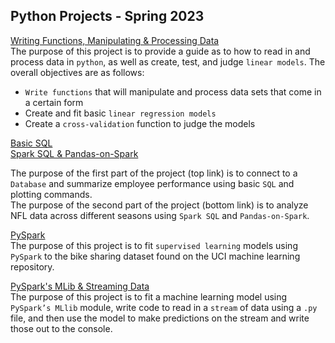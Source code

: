 ## Python Projects - Spring 2023

[Writing Functions, Manipulating & Processing Data](Project1FINAL.html)  
The purpose of this project is to provide a guide as to how to read in and process data in `python`, as well as create, test, and judge `linear models`. The overall objectives are as follows:  

* `Write functions` that will manipulate and process data sets that come in a certain form  
* Create and fit basic `linear regression models`  
* Create a `cross-validation` function to judge the models  

[Basic SQL](ST590-Project2Part2.html)  
[Spark SQL & Pandas-on-Spark](ST590-Project2Part3.html)

The purpose of the first part of the project (top link) is to connect to a `Database` and summarize employee performance using basic `SQL` and plotting commands.  
The purpose of the second part of the project (bottom link) is to analyze NFL data across different seasons using `Spark SQL` and `Pandas-on-Spark`.

[PySpark](ST590-Project3.html)  
The purpose of this project is to fit `supervised learning` models using `PySpark` to the bike sharing dataset found on the UCI machine learning repository.

[PySpark's MLib & Streaming Data](ST590-Project4.html)  
The purpose of this project is to fit a machine learning model using `PySpark’s MLlib` module, write code to read in a `stream` of data using a `.py` file, and then use the model to make predictions on the stream and write those out to the console.
